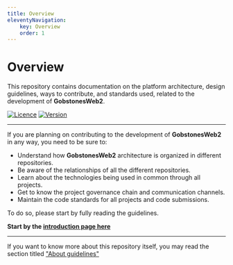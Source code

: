 ```yaml
---
title: Overview
eleventyNavigation:
    key: Overview
    order: 1
---
```

# Overview

This repository contains documentation on the platform architecture, design guidelines, ways to contribute, and standards used, related to the development of **GobstonesWeb2**.

[![Licence](https://img.shields.io/badge/AGPL--3.0_with_additional_terms-olivegreen?style=plastic&label=License&logo=open-source-initiative&logoColor=white&color=olivegreen)](https://github.com/gobstones/gobstones-guidelines/blob/main/LICENSE)
[![Version](https://img.shields.io/github/package-json/v/gobstones/gobstones-guidelines?style=plastic&label=Version&logo=git-lfs&logoColor=white&color=crimson)](https://github.com/gobstones/gobstones-guidelines)

---------------------------------------------------------------------

If you are planning on contributing to the development of **GobstonesWeb2** in any way, you need to be sure to:

* Understand how **GobstonesWeb2** architecture is organized in different repositories.
* Be aware of the relationships of all the different repositories.
* Learn about the technologies being used in common through all projects.
* Get to know the project governance chain and communication channels.
* Maintain the code standards for all projects and code submissions.

To do so, please start by fully reading the guidelines.

**Start by the [introduction page here](./introduction)**

---------------------------------------------------------------------

If you want to know more about this repository itself, you may read the section titled ["About guidelines"](./about-guidelines)
